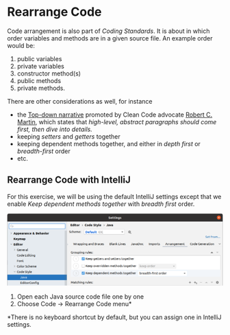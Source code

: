 # Rearrange Code

Code arrangement is also part of *Coding Standards*. It is about in which order variables and methods are in a given source file.
An example order would be:

1. public variables
2. private variables
3. constructor method(s)
4. public methods
5. private methods.

There are other considerations as well, for instance

* the [Top-down narrative](https://grysz.com/2015/11/13/reformat-java-code-in-intellij-according-to-uncle-bobs-stepdown-rule/) 
  promoted by Clean Code advocate [Robert C. Martin](https://en.wikipedia.org/wiki/Robert_C._Martin), which states that 
  *high-level, abstract paragraphs should come first, then dive into details.*
* keeping *setters* and *getters* together
* keeping dependent methods together, and either in *depth first* or *breadth-first* order
* etc.

## Rearrange Code with IntelliJ

For this exercise, we will be using the default IntelliJ settings except that
we enable *Keep dependent methods together* with *breadth first* order.

![Code Arrange Settings](../../resources/02/intellij-code-arrange-settings.png "../../resources/02/intellij-code-arrange-settings.png")


1. Open each Java source code file one by one
1. Choose Code -> Rearrange Code menu*

*There is no keyboard shortcut by default, but you can assign one in IntelliJ settings.